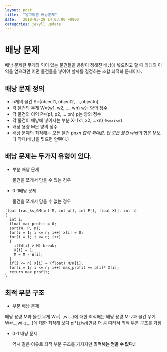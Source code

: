 ```yaml
---
layout: post
title:  "알고리즘 배낭문제"
date:   2018-03-29 14:03:00 +0900
categories: jekyll update
---
```


# 배낭 문제

배낭 문제란 무게와 익이 있는 물건들을 용량이 정해진 배낭에 넣으려고 할 때 최대의 이익을 얻으려면 어떤 물건들을 넣어야 할까를 결정하는 조합 최적화 문제이다.

## 배낭 문제 정의
* n개의 물건 S={object1, object2, ...,objectn}
* 각 물건의 무게 W={w1, w2, ..., wn} w는 양의 정수
* 각 물건의 이익 P={p1, p2, ... pn} p는 양의 정수
* 각 물건이 배낭에 넣어지는 부분 X={x1, x2, ...xn} `0<=xi<=1`
* 배낭 용량 M은 양의 정수
* 배낭 문제의 최적해는 모든 물건 pn*xn 합의 최대값, 단 모든 물건 wi*xi의 합은 M보다 작다(배낭을 찢으면 안됀다.)

## 배낭 문제는 두가지 유형이 있다.
* 부분 배낭 문제

  물건을 쪼개서 담을 수 있는 경우
* 0-1배낭 문제

  물건을 쪼개서 담을 수 없는 경우

```
float frac_ks_GM(int M, int w[], int P[], float X[], int n)
{
  int i;
  float max_profit = 0;
  sort(W, P, n);
  for(i = 1; i <= n; i++) x[i] = 0;
  for(i = 1; i <= n; i++)
  {
    if(W[i] > M) break;
    X[i] = 1;
    M = M - W[i];
  }
  if(i <= n) X[i] = (float) M/W[i];
  for(i = 1; i <= n; i++) max_profit += p[i]* X[i];
  return max_profit;
}
```

## 최적 부분 구조

* 부분 배낭 문제

배낭 용량 M과 물건 무게 W={..,wi,..}에 대한 최적해는 배낭 용량 M-z과 물건 무게 W={..,wi-z,...}에 대한 최적해 보다 pi*(z/wi)만큼 더 큼 따라서 최적 부분 구조를 가짐

* 0-1 배낭 문제

  역시 같은 이유로 최적 부분 구조를 가지지만 **최적해는 얻을 수 없다.!**
